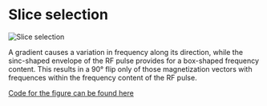 # Slice selection

![Slice selection](../gif/mridemo_slice_selection.gif)

A gradient causes a variation in frequency along its direction, while the sinc-shaped envelope of the RF pulse provides for a box-shaped frequency content. 
This results in a 90&deg; flip only of those magnetization vectors with frequences within the frequency content of the RF pulse.

[Code for the figure can be found here](../code/mridemo_slice_selection.m)
